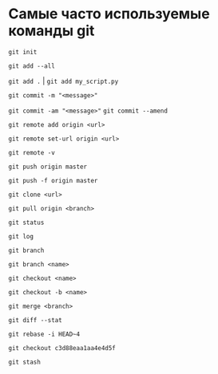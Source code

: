 # Самые часто используемые команды git

`git init`

`git add --all`

`git add .` | `git add my_script.py`

`git commit -m "<message>"`

`git commit -am "<message>"`
`git commit --amend`

`git remote add origin <url>`

`git remote set-url origin <url>`

`git remote -v`

`git push origin master`

`git push -f origin master`

`git clone <url>`

`git pull origin <branch>`

`git status`

`git log`

`git branch`

`git branch <name>`

`git checkout <name>`

`git checkout -b <name>`

`git merge <branch>`

`git diff --stat`

`git rebase -i HEAD~4`

`git checkout c3d88eaa1aa4e4d5f`

`git stash`
